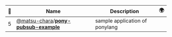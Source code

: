 |:star2: | Name | Description | 🌍|
|---|---|---|---|
|5|[@matsu-chara](https://github.com/matsu-chara)/[**pony-pubsub-example**](https://github.com/matsu-chara/pony-pubsub-example)|sample application of ponylang||

